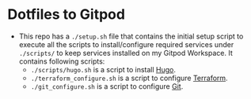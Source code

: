 # Dotfiles to Gitpod

- This repo has a `./setup.sh` file that contains the initial setup script to execute all the scripts to install/configure required services under `./scripts/` to keep services installed on my Gitpod Workspace.
It contains following scripts:
  - `./scripts/hugo.sh` is a script to install [Hugo](https://gohugo.io/).
  - `./terraform_configure.sh` is a script to configure [Terraform](https://www.terraform.io/).
  - `./git_configure.sh` is a script to configure [Git](https://git-scm.com/).
